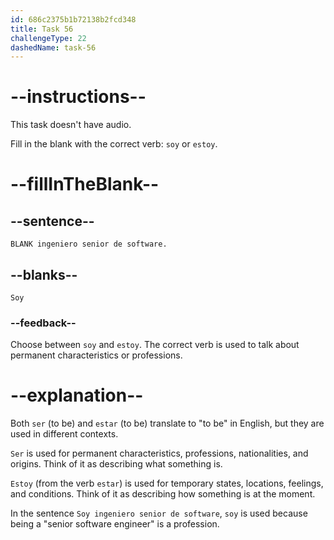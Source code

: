 ```yaml
---
id: 686c2375b1b72138b2fcd348
title: Task 56
challengeType: 22
dashedName: task-56
---
```


<!-- NO AUDIO -->

# --instructions--

This task doesn't have audio. 

Fill in the blank with the correct verb: `soy` or `estoy`.

# --fillInTheBlank--

## --sentence--

`BLANK ingeniero senior de software.`

## --blanks--

`Soy`

### --feedback--

Choose between `soy` and `estoy`. The correct verb is used to talk about permanent characteristics or professions.

# --explanation--

Both `ser` (to be) and `estar` (to be) translate to "to be" in English, but they are used in different contexts.

`Ser` is used for permanent characteristics, professions, nationalities, and origins. Think of it as describing what something is.

`Estoy` (from the verb `estar`) is used for temporary states, locations, feelings, and conditions. Think of it as describing how something is at the moment.

In the sentence `Soy ingeniero senior de software`, `soy` is used because being a "senior software engineer" is a profession.
